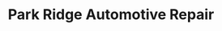 ---
title: "Park Ridge Automotive Repair"
url: /park-ridge/park-ridge-automotive-repair/
shop: car repair
---